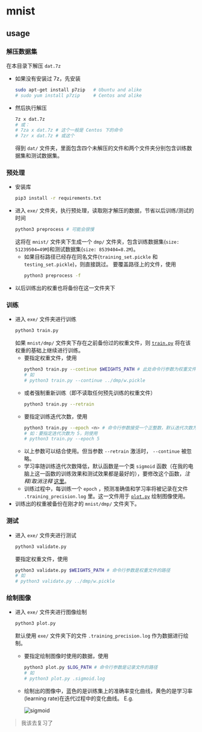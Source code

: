 # mnist

## usage

### 解压数据集
  在本目录下解压 `dat.7z` 
  - 如果没有安装过 7z，先安装
    ```bash
    sudo apt-get install p7zip   # Ubuntu and alike
    # sudo yum install p7zip     # Centos and alike
    ```

  - 然后执行解压
    ```bash
    7z x dat.7z
    # 或：
    # 7za x dat.7z # 这个一般是 Centos 下的命令
    # 7zr x dat.7z # 或这个
    ```
    得到 `dat/` 文件夹，里面包含四个未解压的文件和两个文件夹分别包含训练数据集和测试数据集。

### 预处理
  - 安装库
    ```bash
    pip3 install -r requirements.txt
    ```
  - 进入 `exe/` 文件夹，执行预处理，读取刚才解压的数据，节省以后训练/测试的时间
    ```bash
    python3 preprocess # 可能会很慢
    ```
    这将在 `mnist/` 文件夹下生成一个 `dmp/` 文件夹，包含训练数据集(`size: 51239504=49M`)和测试数据集(`size: 8539404=8.2M`)。
    - 如果目标路径已经存在同名文件(`training_set.pickle` 和 `testing_set.pickle`)，则直接跳过。
      要覆盖路径上的文件，使用
      ```bash
      python3 preprocess -f
      ```
  - 以后训练出的权重也将备份在这一文件夹下

### 训练
  - 进入 `exe/` 文件夹进行训练
    ```bash
    python3 train.py
    ```
    如果 `mnist/dmp/` 文件夹下存在之前备份过的权重文件，则 [`train.py`](https://github.com/Blurgyy/spring2019/blob/master/DIP/mnist/exe/train.py) 将在该权重的基础上继续进行训练。
    - 要指定权重文件，使用
      ```bash
      python3 train.py --continue $WEIGHTS_PATH # 此处命令行参数为权重文件路径
      # 如
      # python3 train.py --continue ../dmp/w.pickle
      ```
    - 或者强制重新训练（即不读取任何预先训练的权重文件）
      ```bash
      python3 train.py --retrain
      ```
    - 要指定训练迭代次数，使用
      ```bash
      python3 train.py --epoch <n> # 命令行参数接受一个正整数，默认迭代次数为 100 次
      # 如：要指定迭代次数为 5，则使用
      # python3 train.py --epoch 5
      ```
    - 以上参数可以结合使用。但当参数 `--retrain` 激活时， `--continue` 被忽略。
    - 学习率随训练迭代次数降低，默认函数是一个类 `sigmoid` 函数（在我的电脑上这一函数的训练效果和测试效果都是最好的），要修改这个函数，*注释*/*取消注释* [这里](https://github.com/Blurgyy/spring2019/blob/4cb6641e71544327e10c7aba56560ed0ce86a132/DIP/mnist/exe/train.py#L149)。
    - 训练过程中，每训练一个 `epoch` ，预测准确值和学习率将被记录在文件 `.training_precision.log` 里。这一文件用于 [`plot.py`](https://github.com/Blurgyy/spring2019/blob/master/DIP/mnist/exe/plot.py) 绘制图像使用。
  - 训练出的权重被备份在刚才的 `mnist/dmp/` 文件夹下。

### 测试
  - 进入 `exe/` 文件夹进行测试
    ```bash
    python3 validate.py
    ```
    要指定权重文件，使用
    ```bash
    python3 validate.py $WEIGHTS_PATH # 命令行参数是权重文件的路径
    # 如
    # python3 validate.py ../dmp/w.pickle
    ```

### 绘制图像
  - 进入 `exe/` 文件夹进行图像绘制
    ```bash
    python3 plot.py
    ```
    默认使用 `exe/` 文件夹下的文件 `.training_precision.log` 作为数据进行绘制。
    - 要指定绘制图像时使用的数据，使用
      ```bash
      python3 plot.py $LOG_PATH # 命令行参数是记录文件的路径
      # 如
      # python3 plot.py .sigmoid.log
      ```
    - 绘制出的图像中，蓝色的是训练集上的准确率变化曲线，黄色的是学习率(learning rate)在迭代过程中的变化曲线。
      E.g.
    
      ![sigmoid](http://106.14.194.215/imghost/mnist_linear_classifier/sigmoid.png "sigmoid")

> 我该去复习了

